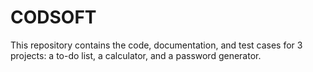 # CODSOFT
This repository contains the code, documentation, and test cases for 3 projects: a to-do list, a calculator, and a password generator.
